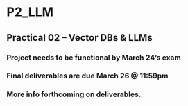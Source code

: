 # P2_LLM

## Practical 02 – Vector DBs & LLMs
### Project needs to be functional by March 24’s exam
### Final deliverables are due March 26 @ 11:59pm
### More info forthcoming on deliverables.
